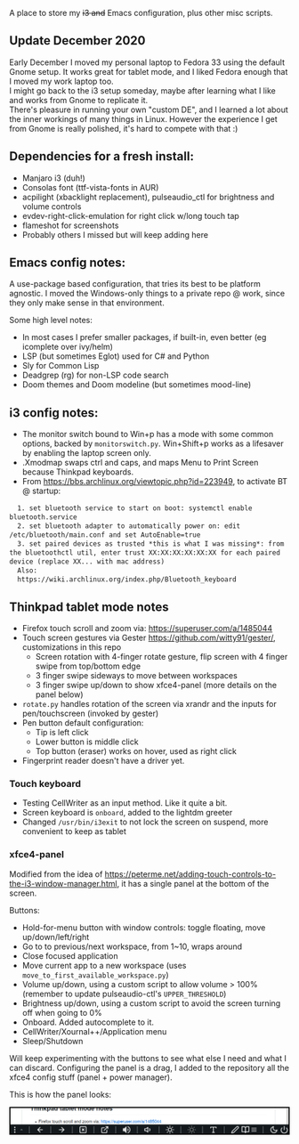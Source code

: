 A place to store my ~~i3 and~~ Emacs configuration, plus other misc scripts.

## Update December 2020

Early December I moved my personal laptop to Fedora 33 using the default Gnome setup. It works great for tablet mode,
and I liked Fedora enough that I moved my work laptop too.  
I might go back to the i3 setup someday, maybe after learning what I like and works from Gnome to replicate it.  
There's pleasure in running your own "custom DE", and I learned a lot about the inner workings of many things in Linux.
However the experience I get from Gnome is really polished, it's hard to compete with that :)

## Dependencies for a fresh install:

* Manjaro i3 (duh!)
* Consolas font (ttf-vista-fonts in AUR)
* acpilight (xbacklight replacement), pulseaudio_ctl for brightness and volume controls
* evdev-right-click-emulation for right click w/long touch tap
* flameshot for screenshots
* Probably others I missed but will keep adding here

## Emacs config notes:

A use-package based configuration, that tries its best to be platform agnostic. I moved the Windows-only things to a 
private repo @ work, since they only make sense in that environment.

Some high level notes:

* In most cases I prefer smaller packages, if built-in, even better (eg icomplete over ivy/helm)
* LSP (but sometimes Eglot) used for C# and Python
* Sly for Common Lisp
* Deadgrep (rg) for non-LSP code search
* Doom themes and Doom modeline (but sometimes mood-line)

## i3 config notes:

* The monitor switch bound to Win+p has a mode with some common options, backed by `monitorswitch.py`. Win+Shift+p works as a lifesaver by enabling the laptop screen only.
* .Xmodmap swaps ctrl and caps, and maps Menu to Print Screen because Thinkpad keyboards.
* From https://bbs.archlinux.org/viewtopic.php?id=223949, to activate BT @ startup:

```
  1. set bluetooth service to start on boot: systemctl enable bluetooth.service
  2. set bluetooth adapter to automatically power on: edit /etc/bluetooth/main.conf and set AutoEnable=true
  3. set paired devices as trusted *this is what I was missing*: from the bluetoothctl util, enter trust XX:XX:XX:XX:XX:XX for each paired device (replace XX... with mac address)
  Also:
  https://wiki.archlinux.org/index.php/Bluetooth_keyboard
```

## Thinkpad tablet mode notes

* Firefox touch scroll and zoom via: https://superuser.com/a/1485044
* Touch screen gestures via Gester https://github.com/witty91/gester/, customizations in this repo
  * Screen rotation with 4-finger rotate gesture, flip screen with 4 finger swipe from top/bottom edge
  * 3 finger swipe sideways to move between workspaces
  * 3 finger swipe up/down to show xfce4-panel (more details on the panel below)
* `rotate.py` handles rotation of the screen via xrandr and the inputs for pen/touchscreen (invoked by gester)
* Pen button default configuration:
  * Tip is left click
  * Lower button is middle click
  * Top button (eraser) works on hover, used as right click
* Fingerprint reader doesn't have a driver yet.

### Touch keyboard

* Testing CellWriter as an input method. Like it quite a bit.
* Screen keyboard is `onboard`, added to the lightdm greeter
* Changed `/usr/bin/i3exit` to not lock the screen on suspend, more convenient to keep as tablet

### xfce4-panel

Modified from the idea of https://peterme.net/adding-touch-controls-to-the-i3-window-manager.html, it has a single panel at the bottom of the screen.

Buttons:
* Hold-for-menu button with window controls: toggle floating, move up/down/left/right
* Go to to previous/next workspace, from 1~10, wraps around
* Close focused application
* Move current app to a new workspace (uses `move_to_first_available_workspace.py`)
* Volume up/down, using a custom script to allow volume > 100% (remember to update pulseaudio-ctl's `UPPER_THRESHOLD`)
* Brightness up/down, using a custom script to avoid the screen turning off when going to 0%
* Onboard. Added autocomplete to it.
* CellWriter/Xournal++/Application menu
* Sleep/Shutdown

Will keep experimenting with the buttons to see what else I need and what I can discard. Configuring the panel is a drag, I added to the repository all the xfce4 config stuff (panel + power manager).

This is how the panel looks:

![Control bar screenshot](/screenshots/Bar-vertical.png)

